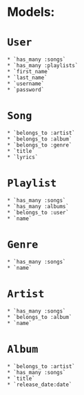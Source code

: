 # Models:
  # `User`
    * `has_many :songs`
    * `has_many :playlists`
    * `first_name`
    * `last_name`
    * `username`
    * `password`

  # `Song`
    * `belongs_to :artist`
    * `belongs_to :album`
    * `belongs_to :genre`
    * `title`
    * `lyrics`

  # `Playlist`
    * `has_many :songs`
    * `has_many :albums`
    * `belongs_to :user`
    * `name`

  # `Genre`
    * `has_many :songs`
    * `name`

  # `Artist`
    * `has_many :songs`
    * `belongs_to :album`
    * `name`

  # `Album`
    * `belongs_to :artist`
    * `has_many :songs`
    * `title`
    * `release_date:date`


